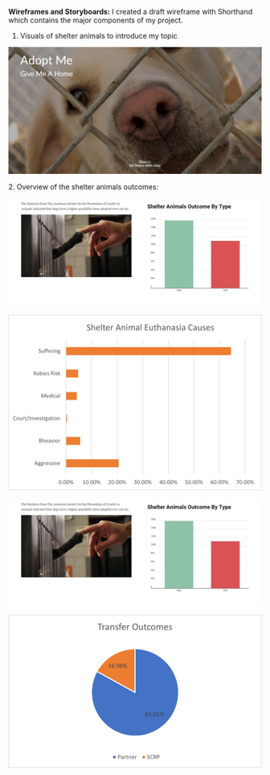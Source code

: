 **Wireframes and Storyboards:**
I created a draft wireframe with Shorthand which contains the major components of my project. 
1. Visuals of shelter animals to introduce my topic
<p align="right">
  <img src="./1.jpg" />
</p>
2. Overview of the shelter animals outcomes:
<p align="right">
  <img src="./Petoutcome.JPG" />
</p>
<p align="right">
  <img src="./causespet.png" />
</p>
<p align="right">
  <img src="./shorthand2.JPG" />
</p>
<p align="right">
  <img src="./transferpets.png" />
</p>
